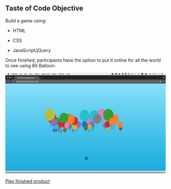 ## Taste of Code Objective

 Build a game using:

 * HTML

 * CSS

 * JavaScript/jQuery

 Once finished, participants have the option to put it online for all the world
 to see using Bit Balloon.

![](https://raw.githubusercontent.com/Codaisseur/taste-of-code-balloon-game/b50c10564f8516544f8dcf8d07adc7d67acd46d8/Screenshots/finished_product.png)

[Play finished product](http://tasteofcode.bitballoon.com/)
